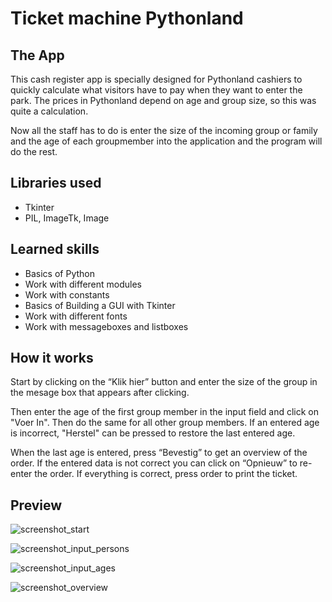 # Ticket machine Pythonland

## The App

This cash register app is specially designed for Pythonland cashiers to quickly calculate what visitors have to pay when they want to enter the park. The prices in Pythonland depend on age and group size, so this was quite a calculation.

Now all the staff has to do is enter the size of the incoming group or family and the age of each groupmember into the application and the program will do the rest.


## Libraries used

* Tkinter
* PIL, ImageTk, Image


## Learned skills

* Basics of Python
* Work with different modules
* Work with constants
* Basics of Building a GUI with Tkinter
* Work with different fonts
* Work with messageboxes and listboxes


## How it works

Start by clicking on the “Klik hier” button and enter the size of the group in the mesage box that appears after clicking. 

Then enter the age of the first group member in the input field and click on "Voer In". Then do the same for all other group members. If an entered age is incorrect, "Herstel" can be pressed to restore the last entered age.

When the last age is entered, press “Bevestig” to get an overview of the order. If the entered data is not correct you can click on “Opnieuw” to re-enter the order. If everything is correct, press order to print the ticket.


## Preview

![screenshot_start](Showcase/screenshot_start.png?raw=true 'Press "Klik hier!"')

![screenshot_input_persons](Showcase/screenshot_input_persons.png?raw=true "Fill in persons")

![screenshot_input_ages](Showcase/screenshot_input_ages.png?raw=true "Fill in ages")

![screenshot_overview](Showcase/screenshot_overview.png?raw=true 'Press "Bestellen" to order')